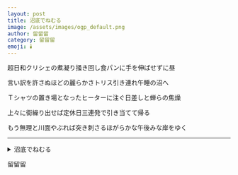 ```yaml
---
layout: post
title: 沼底でねむる
image: /assets/images/ogp_default.png
author: 留留留
category: 留留留
emoji: 🕯️
---
```


<div class="tanka-area"><div class="tanka">
<p>超日和クリシェの煮凝り掻き回し食パンに手を伸ばせずに昼</p>

<p>言い訳を許さぬほどの麗らかさトリス引き連れ午睡の沼へ</p>

<p>Ｔシャツの置き場となったヒーターに注ぐ日差しと蝉らの焦燥</p>

<p>上々に街繰り出せば定休日三連発で引き当てて帰る</p>

<p>もう無理と川面やぶれば突き刺さるほがらかな午後みな岸をゆく</p>

</div></div>

---

<details><summary>沼底でねむる</summary>
超日和クリシェの煮凝り掻き回し食パンに手を伸ばせずに昼<br />
言い訳を許さぬほどの麗らかさトリス引き連れ午睡の沼へ<br />
Tシャツの置き場となったヒーターに注ぐ日差しと蝉らの焦燥<br />
上々に街繰り出せば定休日三連発で引き当てて帰る<br />
もう無理と川面やぶれば突き刺さるほがらかな午後みな岸をゆく<br />
<br />

</details>

留留留

